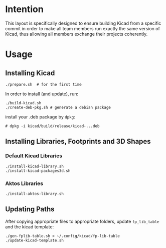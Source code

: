 # Intention

This layout is specifically designed to ensure building Kicad from a specific commit in order to make all team members run exactly the same version of Kicad, thus allowing all members exchange their projects coherently.

# Usage


## Installing Kicad

```
./prepare.sh  # for the first time
```

In order to install (and update), run:
```
./build-kicad.sh
./create-deb-pkg.sh # generate a debian package
```

install your .deb package by `dpkg`:
```
# dpkg -i kicad/build/release/kicad-...deb
```

## Installing Libraries, Footprints and 3D Shapes

### Default Kicad Libraries

```
./install-kicad-library.sh
./install-kicad-packages3d.sh
```

### Aktos Libraries

```
./install-aktos-library.sh
```

## Updating Paths
After copying appropriate files to appropriate folders, update `fp_lib_table`
and the kicad template:

```
./gen-fplib-table.sh > ~/.config/kicad/fp-lib-table
./update-kicad-template.sh
```
